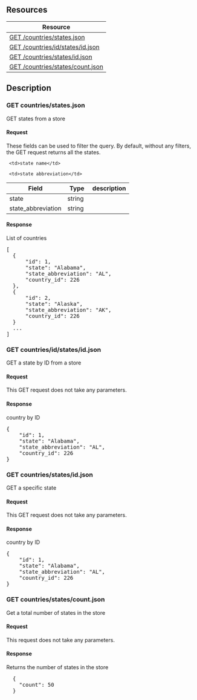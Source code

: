 ## Resources

<table class="table table-bordered ">
  <thead>
   <tr>
     <th>Resource</th>
   </tr>
 </thead>
 <tbody>
   <tr>
     <td><a href="#get-countriestatesjson">GET  /countries/states.json</a></td>
     
   </tr>

   <tr>
     <td><a href="#get-countrieidstatesidjson">GET /countries/id/states/id.json</a></td>
     
   </tr>
   <tr>
     <td><a href="#get-countriestatesidjson">GET /countries/states/id.json</a></td>
     
   </tr>
   <tr>
     <td><a href="#get-countriestatescountjson">GET /countries/states/count.json</a></td>
     
   </tr>
   
 </tbody>
</table>
   
## Description
### GET countries/states.json
GET states from a store

#### Request
These fields can be used to filter the query. By default, without any filters, the GET request returns all the states.

<table class="table table-bordered ">
  <thead>
   <tr>
     <th style="width: 100px;">Field</th>
     <th style="width: 50px;">Type</th>
     <th>description</th>
   </tr>
  </thead>
  <tbody>
   <tr>
     <td>state</td>
     <td>string</td>
     
     <td>state name</td>
   </tr>
   <tr>
     <td>state_abbreviation</td>
     <td>string</td>
     
     <td>state abbreviation</td>
   </tr>

   
   
  </tbody>
</table>

#### Response
List of countries
<pre>
[
  {
      "id": 1,
      "state": "Alabama",
      "state_abbreviation": "AL",
      "country_id": 226
  },
  {
      "id": 2,
      "state": "Alaska",
      "state_abbreviation": "AK",
      "country_id": 226
  }
  ...
]
</pre>

### GET countries/id/states/id.json
GET a state by ID from a store

#### Request
This GET request does not take any parameters.

#### Response
country by ID
<pre>
{
    "id": 1,
    "state": "Alabama",
    "state_abbreviation": "AL",
    "country_id": 226
}
</pre> 

### GET countries/states/id.json
GET a specific state

#### Request
This GET request does not take any parameters.

#### Response
country by ID
<pre>
{
    "id": 1,
    "state": "Alabama",
    "state_abbreviation": "AL",
    "country_id": 226
}
</pre>    


### GET countries/states/count.json
Get a total number of states in the store

#### Request
This request does not take any parameters.

#### Response
Returns the number of states in the store 
<pre>
  {
    "count": 50
  }
</pre>
